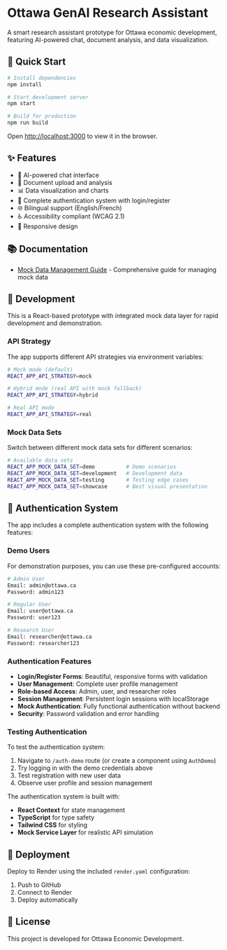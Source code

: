 # Ottawa GenAI Research Assistant

A smart research assistant prototype for Ottawa economic development, featuring AI-powered chat, document analysis, and data visualization.

## 🚀 Quick Start

```bash
# Install dependencies
npm install

# Start development server
npm start

# Build for production
npm run build
```

Open [http://localhost:3000](http://localhost:3000) to view it in the browser.

## ✨ Features

- 🤖 AI-powered chat interface
- 📄 Document upload and analysis
- 📊 Data visualization and charts
- 🔐 Complete authentication system with login/register
- 🌐 Bilingual support (English/French)
- ♿ Accessibility compliant (WCAG 2.1)
- 📱 Responsive design

## 📚 Documentation

- [Mock Data Management Guide](./docs/Mock数据管理指南.md) - Comprehensive guide for managing mock data

## 🔧 Development

This is a React-based prototype with integrated mock data layer for rapid development and demonstration.

### API Strategy

The app supports different API strategies via environment variables:

```bash
# Mock mode (default)
REACT_APP_API_STRATEGY=mock

# Hybrid mode (real API with mock fallback)
REACT_APP_API_STRATEGY=hybrid

# Real API mode
REACT_APP_API_STRATEGY=real
```

### Mock Data Sets

Switch between different mock data sets for different scenarios:

```bash
# Available data sets
REACT_APP_MOCK_DATA_SET=demo          # Demo scenarios
REACT_APP_MOCK_DATA_SET=development   # Development data
REACT_APP_MOCK_DATA_SET=testing       # Testing edge cases
REACT_APP_MOCK_DATA_SET=showcase      # Best visual presentation
```

## 🔐 Authentication System

The app includes a complete authentication system with the following features:

### Demo Users

For demonstration purposes, you can use these pre-configured accounts:

```bash
# Admin User
Email: admin@ottawa.ca
Password: admin123

# Regular User  
Email: user@ottawa.ca
Password: user123

# Research User
Email: researcher@ottawa.ca
Password: researcher123
```

### Authentication Features

- **Login/Register Forms**: Beautiful, responsive forms with validation
- **User Management**: Complete user profile management
- **Role-based Access**: Admin, user, and researcher roles
- **Session Management**: Persistent login sessions with localStorage
- **Mock Authentication**: Fully functional authentication without backend
- **Security**: Password validation and error handling

### Testing Authentication

To test the authentication system:

1. Navigate to `/auth-demo` route (or create a component using `AuthDemo`)
2. Try logging in with the demo credentials above
3. Test registration with new user data
4. Observe user profile and session management

The authentication system is built with:
- **React Context** for state management
- **TypeScript** for type safety
- **Tailwind CSS** for styling
- **Mock Service Layer** for realistic API simulation

## 🚢 Deployment

Deploy to Render using the included `render.yaml` configuration:

1. Push to GitHub
2. Connect to Render
3. Deploy automatically

## 📝 License

This project is developed for Ottawa Economic Development. 